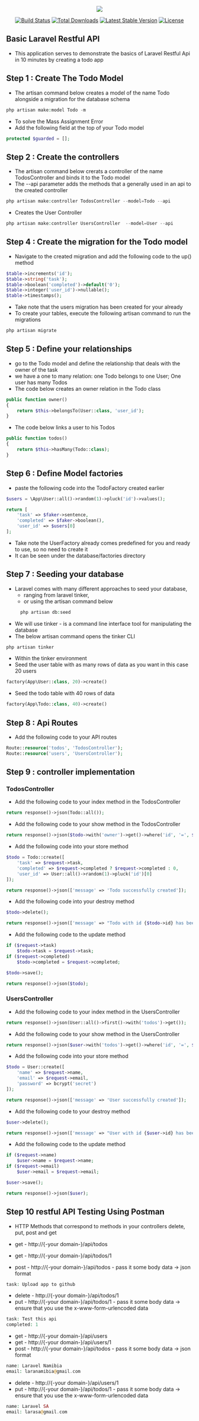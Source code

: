 <p align="center"><img src="https://laravel.com/assets/img/components/logo-laravel.svg"></p>

<p align="center">
<a href="https://travis-ci.org/laravel/framework"><img src="https://travis-ci.org/laravel/framework.svg" alt="Build Status"></a>
<a href="https://packagist.org/packages/laravel/framework"><img src="https://poser.pugx.org/laravel/framework/d/total.svg" alt="Total Downloads"></a>
<a href="https://packagist.org/packages/laravel/framework"><img src="https://poser.pugx.org/laravel/framework/v/stable.svg" alt="Latest Stable Version"></a>
<a href="https://packagist.org/packages/laravel/framework"><img src="https://poser.pugx.org/laravel/framework/license.svg" alt="License"></a>
</p>

## Basic Laravel Restful API
- This application serves to demonstrate the basics of Laravel Restful Api in 10 minutes by creating a todo app


## Step 1 : Create The Todo Model
- The artisan command below creates a model of the name Todo alongside a migration for the database schema
```php
php artisan make:model Todo -m
```

- To solve the Mass Assignment Error
- Add the following field at the top of your Todo model 
```php
protected $guarded = [];
```


## Step 2 : Create the controllers
- The artisan command below crerats a controller of the name TodosController and binds it to the Todo model
- The --api parameter adds the methods that a generally used in an api to the created controller
```php
php artisan make:controller TodosController --model=Todo --api 
```

- Creates the User Controller
```php
php artisan make:controller UsersController  --model=User --api
```

## Step 4 : Create the migration for the Todo model
- Navigate to the created migration and add the following code to the up() method
```php
$table->increments('id');
$table->string('task');
$table->boolean('completed')->default('0');
$table->integer('user_id')->nullable();
$table->timestamps();
```

- Take note that the users migration has been created for your already
- To create your tables, execute the following artisan command to run the migrations
```php
php artisan migrate
```


## Step 5 : Define your relationships
- go to the Todo model and define the relationship that deals with the owner of the task
- we have a one to many relation: one Todo belongs to one User; One user has many Todos
- The code below creates an owner relation in the Todo class
```php
public function owner()
{
    return $this->belongsTo(User::class, 'user_id');
}
```
- The code below links a user to his Todos
```php
public function todos()
{
    return $this->hasMany(Todo::class);
}
```

## Step 6 : Define Model factories
- paste the following code into the TodoFactory created earlier
```php
$users = \App\User::all()->random(1)->pluck('id')->values();

return [
    'task' => $faker->sentence,
    'completed' => $faker->boolean(),
    'user_id' => $users[0]
];
```

- Take note the UserFactory already comes predefined for you and ready to use, so no need to create it
- It can be seen under the database/factories directory 

## Step 7 : Seeding your database 
- Laravel comes with many different approaches to seed your database, 
    - ranging from laravel tinker, 
    - or using the artisan command below
    ```php
      php artisan db:seed
    ```
- We will use tinker - is a command line interface tool for manipulating the database
- The below artisan command opens the tinker CLI
```php
php artisan tinker
```
- Within the tinker environment
- Seed the user table with as many rows of data as you want in this case 20 users
```php
factory(App\User::class, 20)->create()
```
- Seed the todo table with 40 rows of data
```php
factory(App\Todo::class, 40)->create()
```

## Step 8 : Api Routes
- Add the following code to your API routes
```php
Route::resource('todos', 'TodosController');
Route::resource('users', 'UsersController');
```

## Step 9 : controller implementation

### TodosController

- Add the following code to your index method in the TodosController
```php
return response()->json(Todo::all());
```

- Add the following code to your show method in the TodosController
```php
return response()->json($todo->with('owner')->get()->where('id', '=', $todo->id));
```

- Add the following code into your store method
```php
$todo = Todo::create([
    'task' => $request->task,
    'completed' => $request->completed ? $request->completed : 0,
    'user_id' => User::all()->random(1)->pluck('id')[0]
]);

return response()->json(['message' => 'Todo successfully created']);
```

- Add the following code into your destroy method
```php
$todo->delete();

return response()->json(['message' => "Todo with id {$todo->id} has been successfully deleted"]);
```

- Add the following code to the update method
```php
if ($request->task)
    $todo->task = $request->task;
if ($request->completed)
    $todo->completed = $request->completed;

$todo->save();

return response()->json($todo);
```

### UsersController

- Add the following code to your index method in the UsersController
```php
return response()->json(User::all()->first()->with('todos')->get());
```

- Add the following code to your show method in the UsersController
```php
return response()->json($user->with('todos')->get()->where('id', '=', $user->id));
```

- Add the following code into your store method
```php
$todo = User::create([
    'name' => $request->name,
    'email' => $request->email,
    'password' => bcrypt('secret')
]);

return response()->json(['message' => 'User successfully created']);
```

- Add the following code to your destroy method
```php
$user->delete();

return response()->json(['message' => "User with id {$user->id} has been successfully deleted"]);
```

- Add the following code to the update method
```php
if ($request->name)
    $user->name = $request->name;
if ($request->email)
    $user->email = $request->email;

$user->save();

return response()->json($user);
```

## Step 10 restful API Testing Using Postman
- HTTP Methods that correspond to methods in your controllers 
delete, put, post and get

- get - http://{-your domain-}/api/todos
- get - http://{-your domain-}/api/todos/1
- post - http://{-your domain-}/api/todos - pass it some body data -> json format
```php
task: Upload app to github
```
        
- delete - http://{-your domain-}/api/todos/1
- put - http://{-your domain-}/api/todos/1 - pass it some body data -> ensure that you use the x-www-form-urlencoded data
```php
task: Test this api
completed: 1
```        
        
- get - http://{-your domain-}/api/users
- get - http://{-your domain-}/api/users/1
- post - http://{-your domain-}/api/todos - pass it some body data -> json format
```php
name: Laravel Namibia
email: laranamibia@gmail.com
```

- delete - http://{-your domain-}/api/users/1
- put - http://{-your domain-}/api/todos/1 - pass it some body data -> ensure that you use the x-www-form-urlencoded data
```php
name: Laravel SA
email: larasa@gmail.com
```
